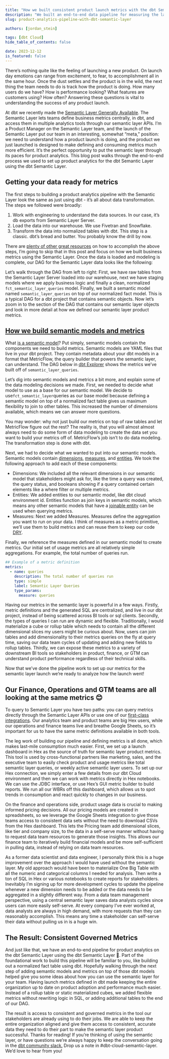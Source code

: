 ```yaml
---
title: "How we built consistent product launch metrics with the dbt Semantic Layer"
description: "We built an end-to-end data pipeline for measuring the launch of the dbt Semantic Layer using the dbt Semantic Layer."
slug: product-analytics-pipeline-with-dbt-semantic-layer

authors: [jordan_stein]

tags: [dbt Cloud]
hide_table_of_contents: false

date: 2023-12-12
is_featured: false
---
```

There’s nothing quite like the feeling of launching a new product. 
On launch day emotions can range from excitement, to fear, to accomplishment all in the same hour. 
Once the dust settles and the product is in the wild, the next thing the team needs to do is track how the product is doing. 
How many users do we have? How is performance looking? What features are customers using? How often? Answering these questions is vital to understanding the success of any product launch.

At dbt we recently made the [Semantic Layer Generally Available](https://www.getdbt.com/blog/new-dbt-cloud-features-announced-at-coalesce-2023). The Semantic Layer lets teams define business metrics centrally, in dbt, and access them in multiple analytics tools through our semantic layer APIs. 
I’m a Product Manager on the Semantic Layer team, and the launch of the Semantic Layer put our team in an interesting, somewhat “meta,” position: we need to understand how a product launch is doing, and the product we just launched is designed to make defining and consuming metrics much more efficient.  It’s the perfect opportunity to put the semantic layer through its paces for product analytics. This blog post walks through the end-to-end process we used to set up product analytics for the dbt Semantic Layer using the dbt Semantic Layer. 
<!-- truncate -->
## Getting your data ready for metrics

The first steps to building a product analytics pipeline with the Semantic Layer look the same as just using dbt - it’s all about data transformation. The steps we followed were broadly:

1. Work with engineering to understand the data sources. In our case, it’s db exports from Semantic Layer Server.
2. Load the data into our warehouse. We use Fivetran and Snowflake. 
3. Transform the data into normalized tables with dbt. This step is a classic. dbt’s bread and butter. You probably know the drill by now.

There are [plenty of other great resources](https://docs.getdbt.com/docs/build/projects) on how to accomplish the above steps, I’m going to skip that in this post and focus on how we built business metrics using the Semantic Layer.  Once the data is loaded and modeling is complete, our DAG for the Semantic Layer data looks like the following:



<Lightbox src="/img/blog/2023-12-11-semantic-layer-on-semantic-layer/Screenshot-dag.png" width="70%" title="Semantic Layer DAG in dbt Explorer" />




Let’s walk through the DAG from left to right: First, we have raw tables from the Semantic Layer Server loaded into our warehouse, next we have staging models where we apply business logic and finally a clean, normalized `fct_semantic_layer_queries` model. Finally, we built a semantic model named `semantic_layer_queries` on top of our normalized fact model. This is a typical DAG for a dbt project that contains semantic objects. Now let’s zoom in to the section of the DAG that contains our semantic layer objects and look in more detail at how we defined our semantic layer product metrics. 

## [How we build semantic models and metrics](https://docs.getdbt.com/best-practices/how-we-build-our-metrics/semantic-layer-1-intro)

What [is a semantic model](https://docs.getdbt.com/docs/build/semantic-models)? Put simply, semantic models contain the components we need to build metrics. Semantic models are YAML files that live in your dbt project. They contain metadata about your dbt models in a format that MetricFlow, the query builder that powers the semantic layer, can understand. The DAG below in [dbt Explorer](https://docs.getdbt.com/docs/collaborate/explore-projects) shows the metrics we’ve built off of `semantic_layer_queries`.

<Lightbox src="/img/blog/2023-12-11-semantic-layer-on-semantic-layer/Screenshot-metrics-dag.png" width="80%" title="Semantic Layer DAG in dbt Explorer" />


Let’s dig into semantic models and metrics a bit more, and explain some of the data modeling decisions we made. First, we needed to decide what model to use as a base for our semantic model. We decide to use`fct_semantic_layer`queries as our base model because defining a semantic model on top of a normalized fact table gives us maximum flexibility to join to other tables. This increased the number of dimensions available, which means we  can answer more questions. 

You may wonder: why not just build our metrics on top of raw tables and let MetricFlow figure out the rest? The reality is, that you will almost almost always need to do some form of data modeling to create the data set you want to build your metrics off of. MetricFlow’s job isn’t to do data modeling. The transformation step is done with dbt. 

Next, we had to decide what we wanted to put into our semantic models. Semantic models contain [dimensions](https://docs.getdbt.com/docs/build/dimensions), [measures](https://docs.getdbt.com/docs/build/measures), and [entities](https://docs.getdbt.com/docs/build/entities). We took the following approach to add each of these components:

- Dimensions: We included all the relevant dimensions in our semantic model that stakeholders might ask for, like the time a query was created, the query status, and booleans showing if a query contained certain elements like a where filter or multiple metrics.
- Entities: We added entities to our semantic model, like dbt cloud environment id. Entities function as join keys in semantic models, which means any other semantic models that have a j[oinable entity](https://docs.getdbt.com/docs/build/join-logic) can be used when querying metrics.
- Measures: Next we added Measures. Measures define the aggregation you want to run on your data. I think of measures as a metric primitive, we’ll use them to build metrics and can reuse them to keep our code [DRY](https://docs.getdbt.com/terms/dry).

Finally, we reference the measures defined in our semantic model to create metrics. Our initial set of usage metrics are all relatively simple aggregations. For example, the total number of queries run. 

```yaml
## Example of a metric definition 
metrics:
  - name: queries
    description: The total number of queries run
    type: simple
    label: Semantic Layer Queries
    type_params:
      measure: queries
```

Having our metrics in the semantic layer is powerful in a few ways. Firstly, metric definitions and the generated SQL are centralized, and live in our dbt project, instead of being scattered across BI tools or sql clients. Secondly, the types of queries I can run are dynamic and flexible. Traditionally, I would materialize a cube or rollup table which needs to contain all the different dimensional slices my users might be curious about. Now, users can join tables and add dimensionality to their metrics queries on the fly at query time, saving our data team cycles of updating and adding new fields to rollup tables. Thirdly, we can expose these metrics to a variety of downstream BI tools so stakeholders in product, finance, or GTM can understand product performance regardless of their technical skills. 

Now that we’ve done the pipeline work to set up our metrics for the semantic layer launch we’re ready to analyze how the launch went!

## Our Finance, Operations and GTM teams are all looking at the same metrics 😊 

To query to Semantic Layer you have two paths: you can query metrics directly through the Semantic Layer APIs or use one of our [first-class integrations](https://docs.getdbt.com/docs/cloud-integrations/avail-sl-integrations). Our analytics team and product teams are big Hex users, while our operations and finance teams live and breathe Google Sheets, so it’s important for us to have the same metric definitions available in both tools. 

The leg work of building our pipeline and defining metrics is all done, which makes last-mile consumption much easier. First, we set up a launch dashboard in Hex as the source of truth for semantic layer product metrics. This tool is used by cross-functional partners like marketing, sales, and the executive team to easily check product and usage metrics like total semantic layer queries, or weekly active semantic layer users. To set up our Hex connection, we simply enter a few details from our dbt Cloud environment and then we can work with metrics directly in Hex notebooks. We can use the JDBC interface, or use Hex’s GUI metric builder to build reports. We run all our WBRs off this dashboard, which allows us to spot trends in consumption and react quickly to changes in our business.


<Lightbox src="/img/blog/2023-12-11-semantic-layer-on-semantic-layer/Screenshot-hex.png" width="70%" title="Semantic Layer query builder in Hex" />


On the finance and operations side, product usage data is crucial to making informed pricing decisions. All our pricing models are created in spreadsheets, so we leverage the Google Sheets integration to give those teams access to consistent data sets without the need to download CSVs from the Hex dashboard. This lets the Pricing team add dimensional slices, like tier and company size, to the data in a self-serve manner without having to request data team resources to generate those insights. This allows our finance team to iteratively build financial models and be more self-sufficient in pulling data, instead of relying on data team resources. 


<Lightbox src="/img/blog/2023-12-11-semantic-layer-on-semantic-layer/Screenshot-gsheets.png" width="25%" title="Semantic Layer query builder in Google Sheets" />


As a former data scientist and data engineer, I personally think this is a huge improvement over the approach I would have used without the semantic layer. My old approach would have been to materialize One Big Table with all the numeric and categorical columns I needed for analysis. Then write a ton of SQL in Hex or various notebooks to create reports for stakeholders. Inevitably I’m signing up for more development cycles to update the pipeline whenever a new dimension needs to be added or the data needs to be aggregated in a slightly different way. From a data team management perspective, using a central semantic layer saves data analysts cycles since users can more easily self-serve. At every company I’ve ever worked at, data analysts are always in high demand, with more requests than they can reasonably accomplish. This means any time a stakeholder can self-serve their data without pulling us in is a huge win.

## The Result: Consistent Governed Metrics

And just like that, we have an end-to-end pipeline for product analytics on the dbt Semantic Layer using the dbt Semantic Layer 🤯. Part of the foundational work to build this pipeline will be familiar to you, like building out a normalized fact table using dbt. Hopefully walking through the next step of adding semantic models and metrics on top of those dbt models helped give you some ideas about how you can use the semantic layer for your team. Having launch metrics defined in dbt made keeping the entire organization up to date on product adoption and performance much easier. Instead of a rollup table or static materialized cubes, we added flexible metrics without rewriting logic in SQL, or adding additional tables to the end of our DAG. 

The result is access to consistent and governed metrics in the tool our stakeholders are already using to do their jobs. We are able to keep the entire organization aligned and give them access to consistent, accurate data they need to do their part to make the semantic layer product successful. Thanks for reading! If you’re thinking of using the semantic layer, or have questions we’re always happy to keep the conversation going in the [dbt community slack.](https://www.getdbt.com/community/join-the-community) Drop us a note in #dbt-cloud-semantic-layer. We’d love to hear from you!
